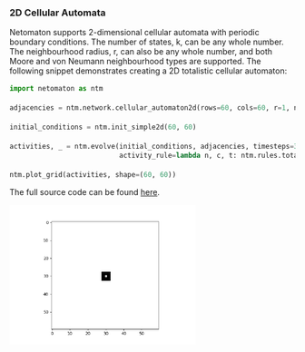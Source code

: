 ### 2D Cellular Automata

Netomaton supports 2-dimensional cellular automata with periodic
boundary conditions. The number of states, k, can be any whole number.
The neighbourhood radius, r, can also be any whole number, and both
Moore and von Neumann neighbourhood types are supported. The following
snippet demonstrates creating a 2D totalistic cellular automaton:

```python
import netomaton as ntm

adjacencies = ntm.network.cellular_automaton2d(rows=60, cols=60, r=1, neighbourhood='Moore')

initial_conditions = ntm.init_simple2d(60, 60)

activities, _ = ntm.evolve(initial_conditions, adjacencies, timesteps=30,
                           activity_rule=lambda n, c, t: ntm.rules.totalistic_ca(n, k=2, rule=126))

ntm.plot_grid(activities, shape=(60, 60))
```

The full source code can be found [here](totalistic_2d_demo.py).

<img src="../../resources/rule126.gif" width="65%"/>
